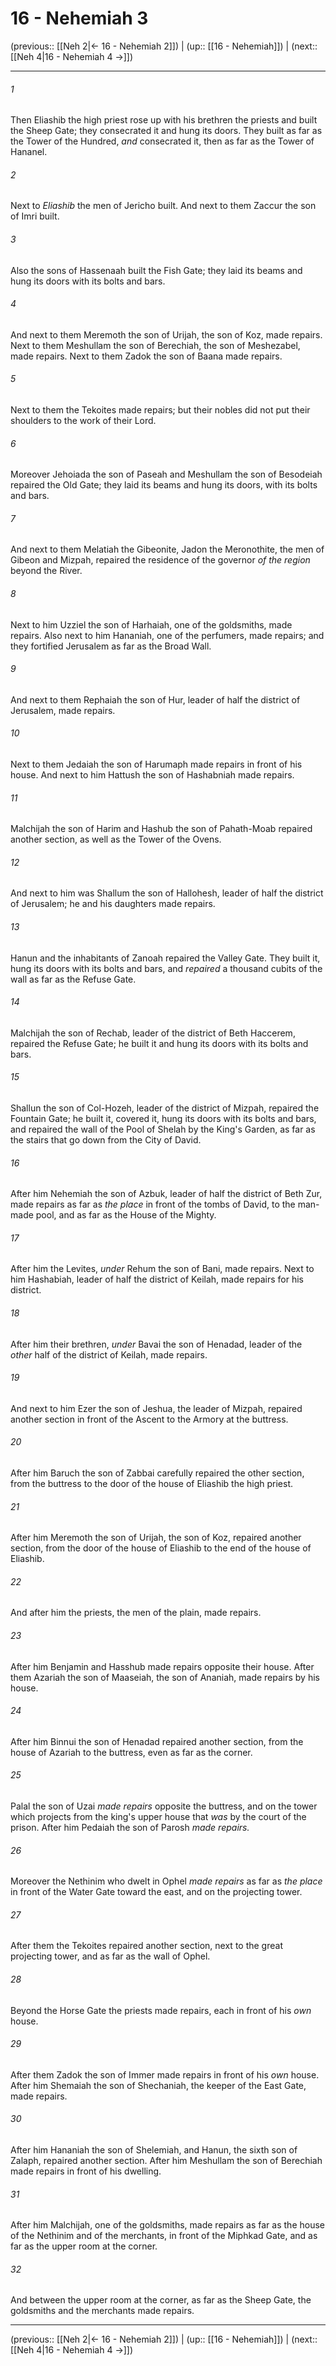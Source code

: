 # 16 - Nehemiah 3

(previous:: [[Neh 2|← 16 - Nehemiah 2]]) | (up:: [[16 - Nehemiah]]) | (next:: [[Neh 4|16 - Nehemiah 4 →]])

***


###### 1 
Then Eliashib the high priest rose up with his brethren the priests and built the Sheep Gate; they consecrated it and hung its doors. They built as far as the Tower of the Hundred, _and_ consecrated it, then as far as the Tower of Hananel. 

###### 2 
Next to _Eliashib_ the men of Jericho built. And next to them Zaccur the son of Imri built. 

###### 3 
Also the sons of Hassenaah built the Fish Gate; they laid its beams and hung its doors with its bolts and bars. 

###### 4 
And next to them Meremoth the son of Urijah, the son of Koz, made repairs. Next to them Meshullam the son of Berechiah, the son of Meshezabel, made repairs. Next to them Zadok the son of Baana made repairs. 

###### 5 
Next to them the Tekoites made repairs; but their nobles did not put their shoulders to the work of their Lord. 

###### 6 
Moreover Jehoiada the son of Paseah and Meshullam the son of Besodeiah repaired the Old Gate; they laid its beams and hung its doors, with its bolts and bars. 

###### 7 
And next to them Melatiah the Gibeonite, Jadon the Meronothite, the men of Gibeon and Mizpah, repaired the residence of the governor _of the region_ beyond the River. 

###### 8 
Next to him Uzziel the son of Harhaiah, one of the goldsmiths, made repairs. Also next to him Hananiah, one of the perfumers, made repairs; and they fortified Jerusalem as far as the Broad Wall. 

###### 9 
And next to them Rephaiah the son of Hur, leader of half the district of Jerusalem, made repairs. 

###### 10 
Next to them Jedaiah the son of Harumaph made repairs in front of his house. And next to him Hattush the son of Hashabniah made repairs. 

###### 11 
Malchijah the son of Harim and Hashub the son of Pahath-Moab repaired another section, as well as the Tower of the Ovens. 

###### 12 
And next to him was Shallum the son of Hallohesh, leader of half the district of Jerusalem; he and his daughters made repairs. 

###### 13 
Hanun and the inhabitants of Zanoah repaired the Valley Gate. They built it, hung its doors with its bolts and bars, and _repaired_ a thousand cubits of the wall as far as the Refuse Gate. 

###### 14 
Malchijah the son of Rechab, leader of the district of Beth Haccerem, repaired the Refuse Gate; he built it and hung its doors with its bolts and bars. 

###### 15 
Shallun the son of Col-Hozeh, leader of the district of Mizpah, repaired the Fountain Gate; he built it, covered it, hung its doors with its bolts and bars, and repaired the wall of the Pool of Shelah by the King's Garden, as far as the stairs that go down from the City of David. 

###### 16 
After him Nehemiah the son of Azbuk, leader of half the district of Beth Zur, made repairs as far as _the place_ in front of the tombs of David, to the man-made pool, and as far as the House of the Mighty. 

###### 17 
After him the Levites, _under_ Rehum the son of Bani, made repairs. Next to him Hashabiah, leader of half the district of Keilah, made repairs for his district. 

###### 18 
After him their brethren, _under_ Bavai the son of Henadad, leader of the _other_ half of the district of Keilah, made repairs. 

###### 19 
And next to him Ezer the son of Jeshua, the leader of Mizpah, repaired another section in front of the Ascent to the Armory at the buttress. 

###### 20 
After him Baruch the son of Zabbai carefully repaired the other section, from the buttress to the door of the house of Eliashib the high priest. 

###### 21 
After him Meremoth the son of Urijah, the son of Koz, repaired another section, from the door of the house of Eliashib to the end of the house of Eliashib. 

###### 22 
And after him the priests, the men of the plain, made repairs. 

###### 23 
After him Benjamin and Hasshub made repairs opposite their house. After them Azariah the son of Maaseiah, the son of Ananiah, made repairs by his house. 

###### 24 
After him Binnui the son of Henadad repaired another section, from the house of Azariah to the buttress, even as far as the corner. 

###### 25 
Palal the son of Uzai _made repairs_ opposite the buttress, and on the tower which projects from the king's upper house that _was_ by the court of the prison. After him Pedaiah the son of Parosh _made repairs._ 

###### 26 
Moreover the Nethinim who dwelt in Ophel _made repairs_ as far as _the place_ in front of the Water Gate toward the east, and on the projecting tower. 

###### 27 
After them the Tekoites repaired another section, next to the great projecting tower, and as far as the wall of Ophel. 

###### 28 
Beyond the Horse Gate the priests made repairs, each in front of his _own_ house. 

###### 29 
After them Zadok the son of Immer made repairs in front of his _own_ house. After him Shemaiah the son of Shechaniah, the keeper of the East Gate, made repairs. 

###### 30 
After him Hananiah the son of Shelemiah, and Hanun, the sixth son of Zalaph, repaired another section. After him Meshullam the son of Berechiah made repairs in front of his dwelling. 

###### 31 
After him Malchijah, one of the goldsmiths, made repairs as far as the house of the Nethinim and of the merchants, in front of the Miphkad Gate, and as far as the upper room at the corner. 

###### 32 
And between the upper room at the corner, as far as the Sheep Gate, the goldsmiths and the merchants made repairs.

***

(previous:: [[Neh 2|← 16 - Nehemiah 2]]) | (up:: [[16 - Nehemiah]]) | (next:: [[Neh 4|16 - Nehemiah 4 →]])
